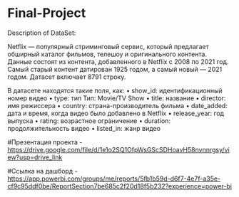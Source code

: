 # Final-Project

Description of DataSet:

Netflix — популярный стриминговый сервис, который предлагает обширный каталог фильмов, телешоу и оригинального контента. Данные состоят из контента, добавленного в Netflix с 2008 по 2021 год. Самый старый контент датирован 1925 годом, а самый новый — 2021 годом. 
Датасет включает 8791 строку.

В датасете находятся такие поля, как:
•	show_id: идентификационный номер видео
•	type: тип 
Тип: Movie/TV Show
•	title: название 
•	director: имя режиссера
•	country: страна-производитель фильма
•	date_added: дата и время, когда видео было добавлено в Netflix
•	release_year: год выпуска
•	rating: возрастное ограничение
•	duration: продолжительность видео
•	listed_in: жанр видео

#Презентация проекта - https://drive.google.com/file/d/1e1o2SQ1OfpWsGScSDHoavH58nvnnrgsy/view?usp=drive_link

#Ссылка на дашборд - https://app.powerbi.com/groups/me/reports/5fb1b59d-d6f7-4e7f-a35e-cf9c95ddf0be/ReportSection7be685c2f20d18f5b232?experience=power-bi
